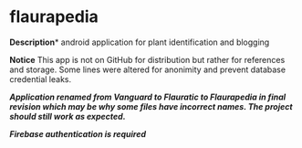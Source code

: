 # flaurapedia
**Description*** android application for plant identification and blogging

**Notice**
This app is not on GitHub for distribution but rather for references and storage. Some lines were altered for anonimity and prevent database credential leaks. 

***Application renamed from Vanguard to Flauratic to Flaurapedia in final revision which may be why some files have incorrect names. The project should still work as expected.***


***Firebase authentication is required***
